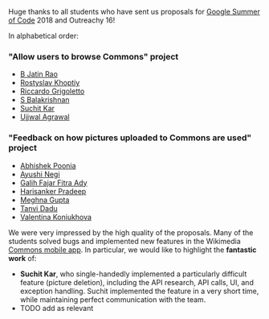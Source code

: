 Huge thanks to all students who have sent us proposals for [Google Summer of Code](https://summerofcode.withgoogle.com/) 2018 and Outreachy 16!

In alphabetical order:

### "Allow users to browse Commons" project

- [B Jatin Rao](https://phabricator.wikimedia.org/T190232)
- [Rostyslav Khoptiy](https://phabricator.wikimedia.org/T190640)
- [Riccardo Grigoletto](https://phabricator.wikimedia.org/T190661)
- [S Balakrishnan](https://phabricator.wikimedia.org/T188930)
- [Suchit Kar](https://phabricator.wikimedia.org/T190490)
- [Ujjwal Agrawal](https://phabricator.wikimedia.org/T188597)

### "Feedback on how pictures uploaded to Commons are used" project
- [Abhishek Poonia](https://phabricator.wikimedia.org/T190053)
- [Ayushi Negi](https://phabricator.wikimedia.org/T189947)
- [Galih Fajar Fitra Ady](https://phabricator.wikimedia.org/T190811)
- [Harisanker Pradeep](https://phabricator.wikimedia.org/T189518)
- [Meghna Gupta](https://phabricator.wikimedia.org/T189568)
- [Tanvi Dadu](https://phabricator.wikimedia.org/T189788)
- [Valentina Koniukhova](https://phabricator.wikimedia.org/T190964)

We were very impressed by the high quality of the proposals. Many of the students solved bugs and implemented new features in the Wikimedia [Commons mobile app](https://commons-app.github.io/). In particular, we would like to highlight the **fantastic work** of:

- **Suchit Kar**, who single-handedly implemented a particularly difficult feature (picture deletion), including the API research, API calls, UI, and exception handling. Suchit implemented the feature in a very short time, while maintaining perfect communication with the team.
- TODO add as relevant